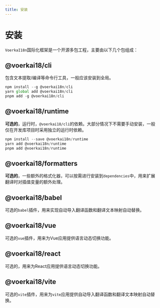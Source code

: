 ```yaml
---
title: 安装
---
```


# 安装

`VoerkaI18n`国际化框架是一个开源多包工程，主要由以下几个包组成：

## **@voerkai18/cli**

包含文本提取/编译等命令行工具，一般应该安装到全局。

```javascript | pure
npm install --g @voerkai18n/cli
yarn global add @voerkai18n/cli
pnpm add -g @voerkai18n/cli
```

## **@voerkai18/runtime**

**可选的**，运行时，`@voerkai18/cli`的依赖。大部分情况下不需要手动安装，一般仅在开发库项目时采用独立的运行时依赖。

```javascript | pure
npm install --save @voerkai18n/runtime
yarn add @voerkai18n/runtime
pnpm add @voerkai18n/runtime
```

## **@voerkai18/formatters**

**可选的**，一些额外的格式化器，可以按需进行安装到`dependencies`中，用来扩展翻译时对插值变量的额外处理。

## **@voerkai18/babel**

可选的`babel`插件，用来实现自动导入翻译函数和翻译文本映射自动替换。

## **@voerkai18/vue**

可选的`vue`插件，用来为Vue应用提供语言动态切换功能。

## **@voerkai18/react**

可选的，用来为React应用提供语言动态切换功能。

## **@voerkai18/vite**

可选的`vite`插件，用来为`vite`应用提供自动导入翻译函数和翻译文本映射自动替换。
